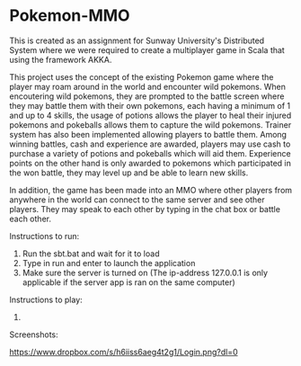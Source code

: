 # Pokemon-MMO

This is created as an assignment for Sunway University's Distributed System where we were required to create a multiplayer game in Scala 
that using the framework AKKA. 

This project uses the concept of the existing Pokemon game where the player may roam around in the world and encounter wild pokemons.
When encoutering wild pokemons, they are prompted to the battle screen where they may battle them with their own pokemons, each having
a minimum of 1 and up to 4 skills, the usage of potions allows the player to heal their injured pokemons and pokeballs allows them to
capture the wild pokemons. Trainer system has also been implemented allowing players to battle them. Among winning battles, cash
and experience are awarded, players may use cash to purchase a variety of potions and pokeballs which will aid them. Experience points on
the other hand is only awarded to pokemons which participated in the won battle, they may level up and be able to learn new skills.

In addition, the game has been made into an MMO where other players from anywhere in the world can connect to the same server 
and see other players. They may speak to each other by typing in the chat box or battle each other.

Instructions to run:

1) Run the sbt.bat and wait for it to load
2) Type in run and enter to launch the application
3) Make sure the server is turned on (The ip-address 127.0.0.1 is only applicable if the server app is ran on the same computer)

Instructions to play:

1) 

Screenshots:

https://www.dropbox.com/s/h6iiss6aeg4t2g1/Login.png?dl=0
